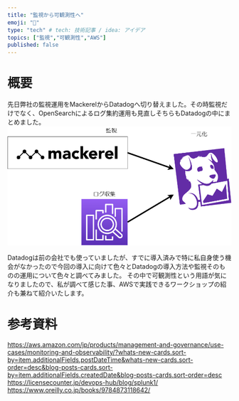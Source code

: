 ```yaml
---
title: "監視から可観測性へ"
emoji: "🐁"
type: "tech" # tech: 技術記事 / idea: アイデア
topics: ["監視","可観測性","AWS"]
published: false
---
```


# 概要
先日弊社の監視運用をMackerelからDatadogへ切り替えました。その時監視だけでなく、OpenSearchによるログ集約運用も見直しそちらもDatadogの中にまとめました。
![](/images/cloud-observability/image1.png)

Datadogは前の会社でも使っていましたが、すでに導入済みで特に私自身使う機会がなかったので今回の導入に向けて色々とDatadogの導入方法や監視そのものの運用について色々と調べてみました。
その中で可観測性という用語が気になりましたので、私が調べて感じた事、AWSで実践できるワークショップの紹介も兼ねて紹介いたします。



# 参考資料
https://aws.amazon.com/jp/products/management-and-governance/use-cases/monitoring-and-observability/?whats-new-cards.sort-by=item.additionalFields.postDateTime&whats-new-cards.sort-order=desc&blog-posts-cards.sort-by=item.additionalFields.createdDate&blog-posts-cards.sort-order=desc
https://licensecounter.jp/devops-hub/blog/splunk1/
https://www.oreilly.co.jp/books/9784873118642/